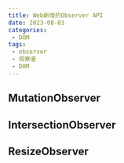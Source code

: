 ```yaml
---
title: Web新增的Observer API
date: 2023-08-03
categories:
 - DOM
tags: 
 - observer
 - 观察者
 - DOM
---
```


## MutationObserver

## IntersectionObserver

## ResizeObserver
